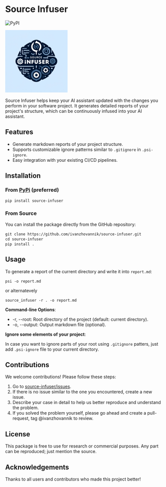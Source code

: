 # Source Infuser

![PyPI](https://img.shields.io/pypi/v/source_infuser)

<img src="https://github.com/ivanzhovannik/source-infuser/blob/main/docs/source_infuser_logo.png" alt="Source Infuser Logo" width="200" height="200">


Source Infuser helps keep your AI assistant updated with the changes you perform in your software project. It generates detailed reports of your project's structure, which can be continuously infused into your AI assistant.

## Features

- Generate markdown reports of your project structure.
- Supports customizable ignore patterns similar to `.gitignore` in `.psi-ignore`.
- Easy integration with your existing CI/CD pipelines.

## Installation

### From [PyPi](https://pypi.org/project/source-infuser/) (preferred)

```shell
pip install source-infuser
```

### From Source

You can install the package directly from the GitHub repository:

```shell
git clone https://github.com/ivanzhovannik/source-infuser.git
cd source-infuser
pip install .
```

## Usage

To generate a report of the current directory and write it into `report.md`:

```shell
psi -o report.md
```

or alternatevely

```shell
source_infuser -r . -o report.md
```

**Command-line Options**: 
* -r, --root: Root directory of the project (default: current directory).
* -o, --output: Output markdown file (optional).

**Ignore some elements of your project**: 

In case you want to ignore parts of your root using `.gitignore` patters, just add `.psi-ignore` file to your current directory.

## Contributions
We welcome contributions! Please follow these steps:

1. Go to [source-infuser/issues](https://github.com/ivanzhovannik/source-infuser/issues).
2. If there is no issue similar to the one you encountered, create a new issue.
3. Describe your case in detail to help us better reproduce and understand the problem.
4. If you solved the problem yourself, please go ahead and create a pull-request, tag @ivanzhovannik to review.

## License
This package is free to use for research or commercial purposes. Any part can be reproduced; just mention the source.

## Acknowledgements
Thanks to all users and contributors who made this project better!

